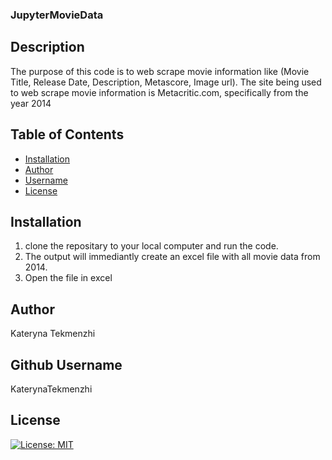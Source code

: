 ### JupyterMovieData

## Description
  The purpose of this code is to web scrape movie information like (Movie Title, Release Date, Description, Metascore, Image url).
  The site being used to web scrape movie information is Metacritic.com, specifically from the year 2014

  ## Table of Contents
  * [Installation](#installation)
  * [Author](#author)
  * [Username](#username)
  * [License](#license)
  
  ## Installation
  1. clone the repositary to your local computer and run the code.
  2. The output will immediantly create an excel file with all movie data from 2014.
  3. Open the file in excel

  ## Author
  Kateryna Tekmenzhi
  
  ## Github Username
  KaterynaTekmenzhi
  
  ## License

[![License: MIT](https://img.shields.io/badge/License-MIT-yellow.svg)](https://opensource.org/licenses/MIT)


